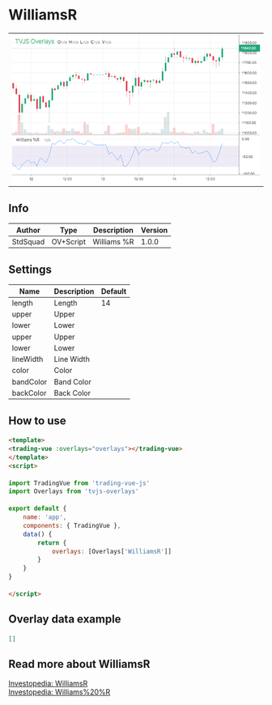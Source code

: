 
# WilliamsR

<table><tr><td>
  <img width="800" heigth="480" src="screen.png" alt="screen">
</td></tr></table>

## Info

| Author | Type | Description | Version |
| ------ | ---- | ----------- | ------- |
| StdSquad | OV+Script | Williams %R | 1.0.0 |


## Settings

| Name | Description | Default |
| ---- | ----------- | ------- |
| length | Length | 14 |
| upper | Upper |  |
| lower | Lower |  |
| upper | Upper |  |
| lower | Lower |  |
| lineWidth | Line Width |  |
| color | Color |  |
| bandColor | Band Color |  |
| backColor | Back Color |  |

## How to use

```html
<template>
<trading-vue :overlays="overlays"></trading-vue>
</template>
<script>

import TradingVue from 'trading-vue-js'
import Overlays from 'tvjs-overlays'

export default {
    name: 'app',
    components: { TradingVue },
    data() {
        return {
            overlays: [Overlays['WilliamsR']]
        }
    }
}

</script>

```

## Overlay data example

```json
[]
```

## Read more about WilliamsR

[Investopedia: WilliamsR](https://www.investopedia.com/search?q=WilliamsR)<br>
[Investopedia: Williams%20%R](https://www.investopedia.com/search?q=Williams%20%R)

